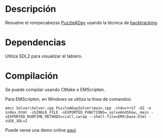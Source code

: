 # Descripción

Resuelve el rompecabezas [PuzzleADay](https://mathigon.org/polypad/A62G5zIdDPthg) 
usando la técnica de [backtracking](https://es.wikipedia.org/wiki/Vuelta_atr%C3%A1s).

# Dependencias

Utiliza SDL2 para visualizar el tablero.

# Compilación

Se puede compilar usando CMake o EMScripten.

Para EMScripten, en Windows se utiliza la línea de comandos:

```
emcc Solver\Solver.cpp PuzzleADaySolver\main.cpp -std=c++17 -O2 -o index.html -sSINGLE_FILE -sEXPORTED_FUNCTIONS=_solveAndShow,_main -sEXPORTED_RUNTIME_METHODS=ccall,cwrap --shell-file=EMS\base.html -sUSE_SDL=2
```

Puede verse una demo online [aquí](https://jcallejap.github.io/PuzzleADaySolver/index.html).
